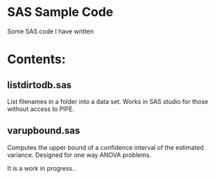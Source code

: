 # SAS Sample Code

Some SAS code I have written

# Contents:

## listdirtodb.sas
List filenames in a folder into a data set. Works in SAS studio for those without access to PIPE.

## varupbound.sas
Computes the upper bound of a confidence interval of the estimated variance. Designed for one way ANOVA problems.

It is a work in progress..
